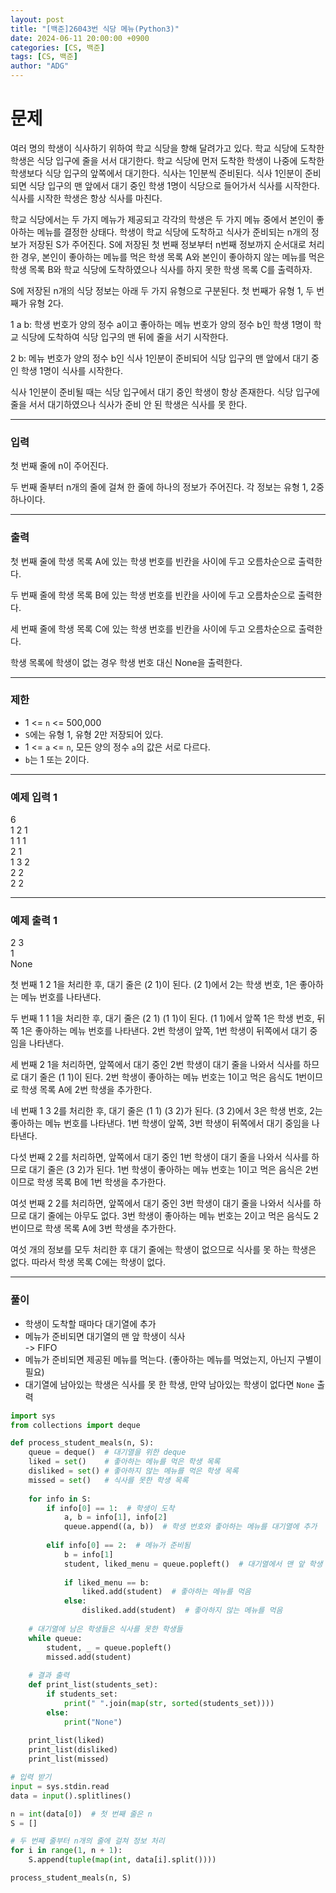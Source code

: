 ```yaml
---
layout: post
title: "[백준]26043번 식당 메뉴(Python3)"
date: 2024-06-11 20:00:00 +0900
categories: [CS, 백준]
tags: [CS, 백준]
author: "ADG"
---
```


# 문제

여러 명의 학생이 식사하기 위하여 학교 식당을 향해 달려가고 있다. 학교 식당에 도착한 학생은 식당 입구에 줄을 서서 대기한다. 학교 식당에 먼저 도착한 학생이 나중에 도착한 학생보다 식당 입구의 앞쪽에서 대기한다. 식사는 1인분씩 준비된다. 식사 1인분이 준비되면 식당 입구의 맨 앞에서 대기 중인 학생 1명이 식당으로 들어가서 식사를 시작한다. 식사를 시작한 학생은 항상 식사를 마친다.

학교 식당에서는 두 가지 메뉴가 제공되고 각각의 학생은 두 가지 메뉴 중에서 본인이 좋아하는 메뉴를 결정한 상태다. 학생이 학교 식당에 도착하고 식사가 준비되는 n개의 정보가 저장된 S가 주어진다. S에 저장된 첫 번째 정보부터 n번째 정보까지 순서대로 처리한 경우, 본인이 좋아하는 메뉴를 먹은 학생 목록 A와 본인이 좋아하지 않는 메뉴를 먹은 학생 목록 B와 학교 식당에 도착하였으나 식사를 하지 못한 학생 목록 C를 출력하자.

S에 저장된 n개의 식당 정보는 아래 두 가지 유형으로 구분된다. 첫 번째가 유형 1, 두 번째가 유형 2다.

1 a b: 학생 번호가 양의 정수 a이고 좋아하는 메뉴 번호가 양의 정수 b인 학생 1명이 학교 식당에 도착하여 식당 입구의 맨 뒤에 줄을 서기 시작한다.  

2 b: 메뉴 번호가 양의 정수 b인 식사 1인분이 준비되어 식당 입구의 맨 앞에서 대기 중인 학생 1명이 식사를 시작한다.

식사 1인분이 준비될 때는 식당 입구에서 대기 중인 학생이 항상 존재한다. 식당 입구에 줄을 서서 대기하였으나 식사가 준비 안 된 학생은 식사를 못 한다.

---

### 입력

첫 번째 줄에 n이 주어진다.

두 번째 줄부터 n개의 줄에 걸쳐 한 줄에 하나의 정보가 주어진다. 각 정보는 유형 1, 2중 하나이다.

---

### 출력

첫 번째 줄에 학생 목록 A에 있는 학생 번호를 빈칸을 사이에 두고 오름차순으로 출력한다.

두 번째 줄에 학생 목록 B에 있는 학생 번호를 빈칸을 사이에 두고 오름차순으로 출력한다.

세 번째 줄에 학생 목록 C에 있는 학생 번호를 빈칸을 사이에 두고 오름차순으로 출력한다.

학생 목록에 학생이 없는 경우 학생 번호 대신 None을 출력한다.

---

### 제한

- 1 <= `n` <= 500,000  
- `S`에는 유형 1, 유형 2만 저장되어 있다.  
- 1 <= `a` <= `n`, 모든 양의 정수 `a`의 값은 서로 다르다.  
- `b`는 1 또는 2이다.

---

### 예제 입력 1

6  
1 2 1  
1 1 1  
2 1  
1 3 2  
2 2  
2 2  

---

### 예제 출력 1

2 3  
1  
None

첫 번째 1 2 1을 처리한 후, 대기 줄은 (2 1)이 된다. (2 1)에서 2는 학생 번호, 1은 좋아하는 메뉴 번호를 나타낸다.

두 번째 1 1 1을 처리한 후, 대기 줄은 (2 1) (1 1)이 된다. (1 1)에서 앞쪽 1은 학생 번호, 뒤쪽 1은 좋아하는 메뉴 번호를 나타낸다. 2번 학생이 앞쪽, 1번 학생이 뒤쪽에서 대기 중임을 나타낸다.

세 번째 2 1을 처리하면, 앞쪽에서 대기 중인 2번 학생이 대기 줄을 나와서 식사를 하므로 대기 줄은 (1 1)이 된다. 2번 학생이 좋아하는 메뉴 번호는 1이고 먹은 음식도 1번이므로 학생 목록 A에 2번 학생을 추가한다.

네 번째 1 3 2를 처리한 후, 대기 줄은 (1 1) (3 2)가 된다. (3 2)에서 3은 학생 번호, 2는 좋아하는 메뉴 번호를 나타낸다. 1번 학생이 앞쪽, 3번 학생이 뒤쪽에서 대기 중임을 나타낸다.

다섯 번째 2 2를 처리하면, 앞쪽에서 대기 중인 1번 학생이 대기 줄을 나와서 식사를 하므로 대기 줄은 (3 2)가 된다. 1번 학생이 좋아하는 메뉴 번호는 1이고 먹은 음식은 2번이므로 학생 목록 B에 1번 학생을 추가한다.

여섯 번째 2 2를 처리하면, 앞쪽에서 대기 중인 3번 학생이 대기 줄을 나와서 식사를 하므로 대기 줄에는 아무도 없다. 3번 학생이 좋아하는 메뉴 번호는 2이고 먹은 음식도 2번이므로 학생 목록 A에 3번 학생을 추가한다.

여섯 개의 정보를 모두 처리한 후 대기 줄에는 학생이 없으므로 식사를 못 하는 학생은 없다. 따라서 학생 목록 C에는 학생이 없다.

---

### 풀이

- 학생이 도착할 때마다 대기열에 추가  
- 메뉴가 준비되면 대기열의 맨 앞 학생이 식사  
  -> FIFO  
- 메뉴가 준비되면 제공된 메뉴를 먹는다. (좋아하는 메뉴를 먹었는지, 아닌지 구별이 필요)  
- 대기열에 남아있는 학생은 식사를 못 한 학생, 만약 남아있는 학생이 없다면 `None` 출력   

```python
import sys
from collections import deque

def process_student_meals(n, S):
    queue = deque()  # 대기열을 위한 deque
    liked = set()    # 좋아하는 메뉴를 먹은 학생 목록
    disliked = set() # 좋아하지 않는 메뉴를 먹은 학생 목록
    missed = set()   # 식사를 못한 학생 목록
    
    for info in S:
        if info[0] == 1:  # 학생이 도착
            a, b = info[1], info[2]
            queue.append((a, b))  # 학생 번호와 좋아하는 메뉴를 대기열에 추가
        
        elif info[0] == 2:  # 메뉴가 준비됨
            b = info[1]
            student, liked_menu = queue.popleft()  # 대기열에서 맨 앞 학생 처리
            
            if liked_menu == b:
                liked.add(student)  # 좋아하는 메뉴를 먹음
            else:
                disliked.add(student)  # 좋아하지 않는 메뉴를 먹음
    
    # 대기열에 남은 학생들은 식사를 못한 학생들
    while queue:
        student, _ = queue.popleft()
        missed.add(student)
    
    # 결과 출력
    def print_list(students_set):
        if students_set:
            print(" ".join(map(str, sorted(students_set))))
        else:
            print("None")
    
    print_list(liked)
    print_list(disliked)
    print_list(missed)

# 입력 받기
input = sys.stdin.read
data = input().splitlines()

n = int(data[0])  # 첫 번째 줄은 n
S = []

# 두 번째 줄부터 n개의 줄에 걸쳐 정보 처리
for i in range(1, n + 1):
    S.append(tuple(map(int, data[i].split())))

process_student_meals(n, S)
```
